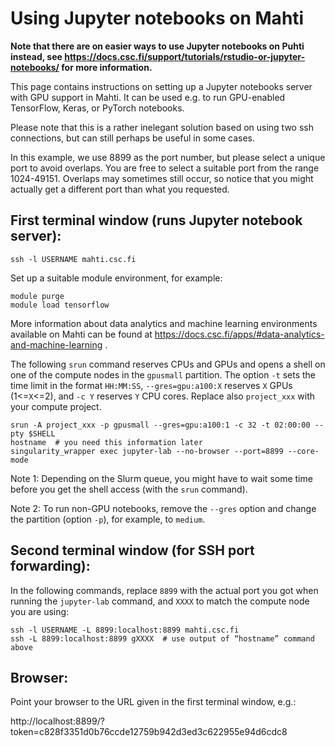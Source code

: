# Using Jupyter notebooks on Mahti

**Note that there are on easier ways to use Jupyter notebooks on Puhti
instead, see
https://docs.csc.fi/support/tutorials/rstudio-or-jupyter-notebooks/ 
for more information.**

This page contains instructions on setting up a Jupyter notebooks server with GPU support in Mahti. It can be used e.g. to run GPU-enabled TensorFlow, Keras, or PyTorch notebooks.

Please note that this is a rather inelegant solution based on using two ssh connections, but can still perhaps be useful in some cases.

In this example, we use 8899 as the port number, but please select a unique port to avoid overlaps.  You are free to select a suitable port from the range 1024-49151.  Overlaps may sometimes still occur, so notice that you might actually get a different port than what you requested.

## First terminal window (runs Jupyter notebook server):

    ssh -l USERNAME mahti.csc.fi

Set up a suitable module environment, for example:

    module purge
    module load tensorflow

More information about data analytics and machine learning environments available on Mahti can be found at https://docs.csc.fi/apps/#data-analytics-and-machine-learning .

The following `srun` command reserves CPUs and GPUs and opens a shell on one of the compute nodes in the `gpusmall` partition.  The option `-t` sets the time limit in the format `HH:MM:SS`, `--gres=gpu:a100:X` reserves `X` GPUs (1<=`X`<=2), and `-c Y` reserves `Y` CPU cores. Replace also `project_xxx` with your compute project.

    srun -A project_xxx -p gpusmall --gres=gpu:a100:1 -c 32 -t 02:00:00 --pty $SHELL
    hostname  # you need this information later
    singularity_wrapper exec jupyter-lab --no-browser --port=8899 --core-mode
    
Note 1: Depending on the Slurm queue, you might have to wait some time before you get the shell access (with the `srun` command). 

Note 2: To run non-GPU notebooks, remove the `--gres` option and change the partition (option `-p`), for example, to `medium`.

## Second terminal window (for SSH port forwarding):

In the following commands, replace `8899` with the actual port you got when running the `jupyter-lab` command, and `XXXX` to match the compute node you are using:

    ssh -l USERNAME -L 8899:localhost:8899 mahti.csc.fi
    ssh -L 8899:localhost:8899 gXXXX  # use output of “hostname” command above

## Browser:

Point your browser to the URL given in the first terminal window, e.g.:

http://localhost:8899/?token=c828f3351d0b76ccde12759b942d3ed3c622955e94d6cdc8
